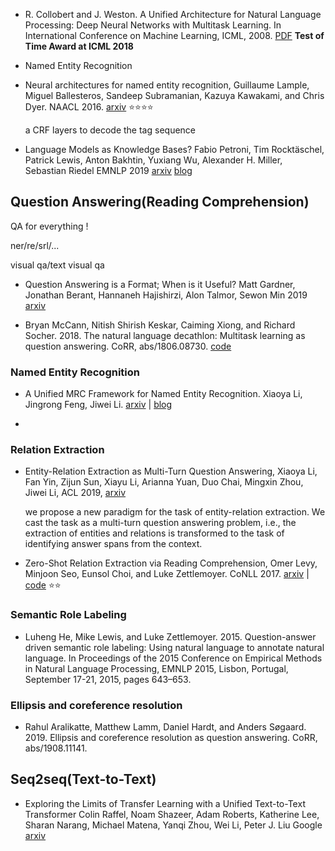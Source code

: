 

+ R. Collobert and J. Weston. A Unified Architecture for Natural Language Processing: Deep Neural Networks with Multitask Learning. In International Conference on Machine Learning, ICML, 2008. [PDF](https://ronan.collobert.com/pub/matos/2008_nlp_icml.pdf) **Test of Time Award at ICML 2018**



+ Named Entity Recognition

- Neural architectures for named entity recognition, Guillaume Lample, Miguel Ballesteros, Sandeep Subramanian, Kazuya Kawakami, and Chris Dyer. NAACL 2016. [arxiv](https://arxiv.org/abs/1603.01360) :star::star::star::star:

  a CRF layers to decode the tag sequence





+ Language Models as Knowledge Bases?
  Fabio Petroni, Tim Rocktäschel, Patrick Lewis, Anton Bakhtin, Yuxiang Wu, Alexander H. Miller, Sebastian Riedel  EMNLP 2019 [arxiv](<https://arxiv.org/abs/1909.01066>) [blog](<https://medium.com/syncedreview/can-pretrained-language-models-replace-knowledge-bases-92239fcee8b4>) 



## Question Answering(Reading Comprehension)



QA for everything !

ner/re/srl/...

visual qa/text visual qa



+ Question Answering is a Format; When is it Useful?
  Matt Gardner, Jonathan Berant, Hannaneh Hajishirzi, Alon Talmor, Sewon Min 2019 [arxiv](<https://arxiv.org/abs/1909.11291>) 



- Bryan McCann, Nitish Shirish Keskar, Caiming Xiong, and Richard Socher. 2018. The natural language decathlon: Multitask learning as question answering. CoRR, abs/1806.08730. [code](<https://github.com/salesforce/decaNLP>) 



### Named Entity Recognition

- A Unified MRC Framework for Named Entity Recognition. Xiaoya Li, Jingrong Feng, Jiwei Li. [arxiv](<https://arxiv.org/abs/1910.11476>)  | [blog](<https://zhuanlan.zhihu.com/p/89019478>) 

+ 



### Relation Extraction

+ Entity-Relation Extraction as Multi-Turn Question Answering, Xiaoya Li, Fan Yin, Zijun Sun, Xiayu Li, Arianna Yuan, Duo Chai, Mingxin Zhou, Jiwei Li, ACL 2019, [arxiv](https://arxiv.org/abs/1905.05529v1) 

  we propose a new paradigm for the task of entity-relation extraction. We cast the task as a multi-turn question answering problem, i.e., the extraction of entities and relations is transformed to the task of identifying answer spans from the context.

+ Zero-Shot Relation Extraction via Reading Comprehension, Omer Levy, Minjoon Seo, Eunsol Choi, and Luke Zettlemoyer. CoNLL 2017. [arxiv](https://arxiv.org/abs/1706.04115) | [code](http://nlp.cs.washington.edu/zeroshot/) :star::star:



### Semantic Role Labeling

+ Luheng He, Mike Lewis, and Luke Zettlemoyer. 2015. Question-answer driven semantic role labeling: Using natural language to annotate natural language. In Proceedings of the 2015 Conference on Empirical
  Methods in Natural Language Processing, EMNLP 2015, Lisbon, Portugal, September 17-21, 2015, pages 643–653.



### Ellipsis and coreference resolution

+ Rahul Aralikatte, Matthew Lamm, Daniel Hardt, and Anders Søgaard. 2019. Ellipsis and coreference resolution as question answering. CoRR, abs/1908.11141.





## Seq2seq(Text-to-Text)

+ Exploring the Limits of Transfer Learning with a Unified Text-to-Text Transformer
  Colin Raffel, Noam Shazeer, Adam Roberts, Katherine Lee, Sharan Narang, Michael Matena, Yanqi Zhou, Wei Li, Peter J. Liu Google [arxiv](<https://arxiv.org/abs/1910.10683>) 







